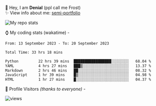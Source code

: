 🤚 Hey, I am **Denial** (ppl call me Frost)  
✨ View info about me: [semi-portfolio](https://frostx.is-a.dev)

<img alt="My repo stats" src="https://github-readme-stats.vercel.app/api?username=FrostX-Official&show_icons=true&theme=radical">

⌚ My coding stats (wakatime) -

<!--START_SECTION:waka-->

```txt
From: 13 September 2023 - To: 20 September 2023

Total Time: 33 hrs 18 mins

Python         22 hrs 39 mins  █████████████████░░░░░░░░   68.04 %
YAML           4 hrs 27 mins   ███▒░░░░░░░░░░░░░░░░░░░░░   13.37 %
Markdown       2 hrs 46 mins   ██░░░░░░░░░░░░░░░░░░░░░░░   08.32 %
JavaScript     1 hr 39 mins    █▒░░░░░░░░░░░░░░░░░░░░░░░   04.98 %
HTML           1 hr 27 mins    █░░░░░░░░░░░░░░░░░░░░░░░░   04.37 %
```

<!--END_SECTION:waka-->

🧥 Profile Visitors *(thanks to everyone)* -  
  
<!--![visitors](https://visitor-badge.glitch.me/badge?page_id=FrostX-Official.FrostX-Official)-->
![views](https://komarev.com/ghpvc/?username=FrostX-Official&color=blueviolet&style=for-the-badge&label=sussy+viewers)
